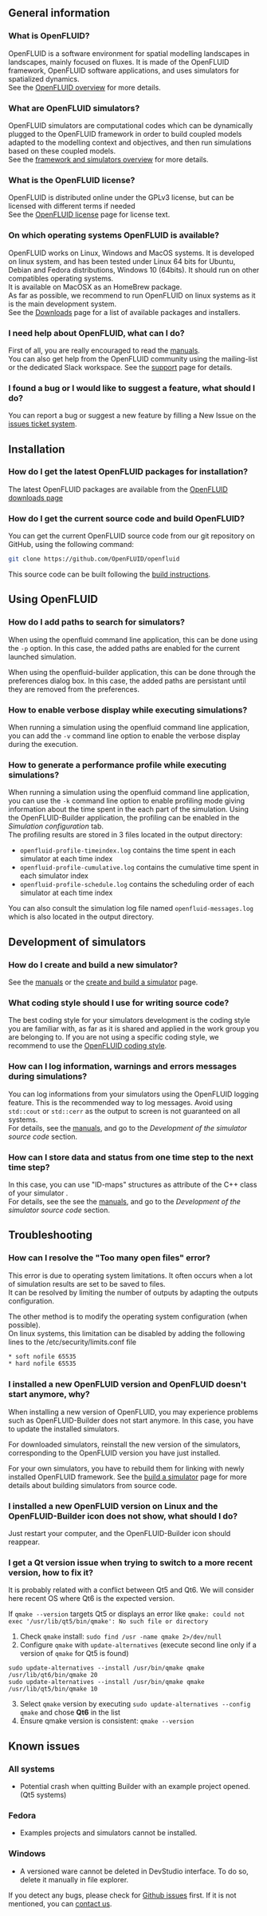## General information

### What is OpenFLUID?

OpenFLUID is a software environment for spatial modelling landscapes in landscapes, mainly focused on fluxes. It is made of the OpenFLUID framework, OpenFLUID software applications, and uses simulators for spatialized dynamics.  
See the [OpenFLUID overview](http://www.openfluid-project.org/about) for more details.

### What are OpenFLUID simulators?

OpenFLUID simulators are computational codes which can be dynamically plugged to the OpenFLUID framework in order to build coupled models adapted to the modelling context and objectives, and then run simulations based on these coupled models.  
See the [framework and simulators overview](http://www.openfluid-project.org/about/) for more details.

### What is the OpenFLUID license?

OpenFLUID is distributed online under the GPLv3 license, but can be licensed with different terms if needed  
See the [OpenFLUID license](../general/license.md) page for license text.

### On which operating systems OpenFLUID is available?

OpenFLUID works on Linux, Windows and MacOS systems. It is developed on linux system, and has been tested under Linux 64 bits for Ubuntu, Debian and Fedora distributions, Windows 10 (64bits). It should run on other compatibles operating systems.  
It is available on MacOSX as an HomeBrew package.  
As far as possible, we recommend to run OpenFLUID on linux systems as it is the main development system.  
See the [Downloads](http://www.openfluid-project.org/downloads/) page for a list of available packages and installers.

### I need help about OpenFLUID, what can I do?

First of all, you are really encouraged to read the [manuals](../start/manuals.md).  
You can also get help from the OpenFLUID community using the mailing-list or the dedicated Slack workspace. See the [support](../start/support.md) page for details.

### I found a bug or I would like to suggest a feature, what should I do?

You can report a bug or suggest a new feature by filling a New Issue on the [issues ticket system](http://github.com/OpenFLUID/openfluid).

## Installation

### How do I get the latest OpenFLUID packages for installation?

The latest OpenFLUID packages are available from the [OpenFLUID downloads page](http://www.openfluid-project.org/downloads/)

### How do I get the current source code and build OpenFLUID?

You can get the current OpenFLUID source code from our git repository on GitHub, using the following command:
```sh
git clone https://github.com/OpenFLUID/openfluid
```

This source code can be built following the [build instructions](../coredev/build.md).

## Using OpenFLUID

### How do I add paths to search for simulators?

When using the openfluid command line application, this can be done using the `-p` option. In this case, the added paths are enabled for the current launched simulation.

When using the openfluid-builder application, this can be done through the preferences dialog box. In this case, the added paths are persistant until they are removed from the preferences.

### How to enable verbose display while executing simulations?

When running a simulation using the openfluid command line application, you can add the `-v` command line option to enable the verbose display during the execution.  

### How to generate a performance profile while executing simulations?

When running a simulation using the openfluid command line application, you can use the `-k` command line option to enable profiling mode giving information about the time spent in the each part of the simulation. Using the OpenFLUID-Builder application, the profiling can be enabled in the _Simulation configuration_ tab.  
The profiling results are stored in 3 files located in the output directory:

* `openfluid-profile-timeindex.log` contains the time spent in each simulator at each time index
* `openfluid-profile-cumulative.log` contains the cumulative time spent in each simulator index
* `openfluid-profile-schedule.log` contains the scheduling order of each simulator at each time index

You can also consult the simulation log file named `openfluid-messages.log` which is also located in the output directory.

## Development of simulators

### How do I create and build a new simulator?

See the [manuals](../start/manuals.md) or the [create and build a simulator](../scidev/simbuild.md) page.

### What coding style should I use for writing source code?

The best coding style for your simulators development is the coding style you are familiar with, as far as it is shared and applied in the work group you are belonging to. If you are not using a specific coding style, we recommend to use the [OpenFLUID coding style](../coredev/codestyle.md).

### How can I log information, warnings and errors messages during simulations?

You can log informations from your simulators using the OpenFLUID logging feature. This is the recommended way to log messages. Avoid using `std::cout` or `std::cerr` as the output to screen is not guaranteed on all systems.  
For details, see the [manuals](../start/manuals.md), and go to the _Development of the simulator source code_ section.

### How can I store data and status from one time step to the next time step?

In this case, you can use "ID-maps" structures as attribute of the C++ class of your simulator .  
For details, see the see the [manuals](../start/manuals.md), and go to the _Development of the simulator source code_ section.

## Troubleshooting

### How can I resolve the "Too many open files" error?

This error is due to operating system limitations. It often occurs when a lot of simulation results are set to be saved to files.  
It can be resolved by limiting the number of outputs by adapting the outputs configuration.  

The other method is to modify the operating system configuration (when possible).  
On linux systems, this limitation can be disabled by adding the following lines to the /etc/security/limits.conf file
```txt
* soft nofile 65535
* hard nofile 65535
```

### I installed a new OpenFLUID version and OpenFLUID doesn't start anymore, why?

When installing a new version of OpenFLUID, you may experience problems such as OpenFLUID-Builder does not start anymore. In this case, you have to update the installed simulators.

For downloaded simulators, reinstall the new version of the simulators, corresponding to the OpenFLUID version you have just installed.  

For your own simulators, you have to rebuild them for linking with newly installed OpenFLUID framework. See the [build a simulator](../scidev/simbuild.md) page for more details about building simulators from source code.

### I installed a new OpenFLUID version on Linux and the OpenFLUID-Builder icon does not show, what should I do?

Just restart your computer, and the OpenFLUID-Builder icon should reappear.  

### I get a Qt version issue when trying to switch to a more recent version, how to fix it?

It is probably related with a conflict between Qt5 and Qt6. We will consider here recent OS where Qt6 is the expected version.

If  `qmake --version` targets Qt5 or displays an error like `qmake: could not exec '/usr/lib/qt5/bin/qmake': No such file or directory`

1) Check `qmake` install: `sudo find /usr -name qmake 2>/dev/null`  
2) Configure `qmake` with `update-alternatives`  (execute second line only if a version of `qmake` for Qt5 is found)
```
sudo update-alternatives --install /usr/bin/qmake qmake /usr/lib/qt6/bin/qmake 20 
sudo update-alternatives --install /usr/bin/qmake qmake /usr/lib/qt5/bin/qmake 10 
```
3) Select `qmake` version by executing `sudo update-alternatives --config qmake` and chose **Qt6** in the list  
4) Ensure qmake version is consistent: `qmake --version`

## Known issues

### All systems

- Potential crash when quitting Builder with an example project opened. (Qt5 systems)

### Fedora

- Examples projects and simulators cannot be installed.

### Windows

- A versioned ware cannot be deleted in DevStudio interface. To do so, delete it manually in file explorer.

If you detect any bugs, please check for [Github issues](https://github.com/OpenFLUID/openfluid/issues?q=is%3Aissue%20state%3Aopen%20label%3A%22confirmed%20bug%20%3Abug%3A%22) first. If it is not mentioned, you can [contact us](../start/support.md).